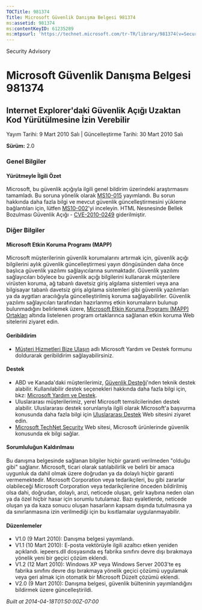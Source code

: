 ```yaml
---
TOCTitle: 981374
Title: Microsoft Güvenlik Danışma Belgesi 981374
ms:assetid: 981374
ms:contentKeyID: 61235289
ms:mtpsurl: 'https://technet.microsoft.com/tr-TR/library/981374(v=Security.10)'
---
```


Security Advisory

Microsoft Güvenlik Danışma Belgesi 981374
=========================================

Internet Explorer'daki Güvenlik Açığı Uzaktan Kod Yürütülmesine İzin Verebilir
------------------------------------------------------------------------------

Yayım Tarihi: 9 Mart 2010 Salı | Güncelleştirme Tarihi: 30 Mart 2010 Salı

**Sürüm:** 2.0

### Genel Bilgiler

#### Yürütmeyle İlgili Özet

Microsoft, bu güvenlik açığıyla ilgili genel bildirim üzerindeki araştırmasını tamamladı. Bu soruna yönelik olarak [MS10-015](http://go.microsoft.com/fwlink/?linkid=183077) yayımlandı. Bu sorun hakkında daha fazla bilgi ve mevcut güvenlik güncelleştirmesini yükleme bağlantıları için, lütfen [MS10-002](http://go.microsoft.com/fwlink/?linkid=183077)'yi inceleyin. HTML Nesnesinde Bellek Bozulması Güvenlik Açığı - [CVE-2010-0249](http://www.cve.mitre.org/cgi-bin/cvename.cgi?name=cve-2010-0806) giderilmiştir.

### Diğer Bilgiler

#### Microsoft Etkin Koruma Programı (MAPP)

Microsoft müşterilerinin güvenlik korumalarını artırmak için, güvenlik açığı bilgilerini aylık güvenlik güncelleştirmesi yayın döngüsünden daha önce başlıca güvenlik yazılımı sağlayıcılarına sunmaktadır. Güvenlik yazılımı sağlayıcıları böylece bu güvenlik açığı bilgilerini kullanarak müşterilere virüsten koruma, ağ tabanlı davetsiz giriş algılama sistemleri veya ana bilgisayar tabanlı davetsiz giriş algılama sistemleri gibi güvenlik yazılımları ya da aygıtları aracılığıyla güncelleştirilmiş koruma sağlayabilirler. Güvenlik yazılımı sağlayıcıları tarafından hazırlanmış etkin korumaların bulunup bulunmadığını belirlemek üzere, [Microsoft Etkin Koruma Programı (MAPP) Ortakları](http://www.microsoft.com/security/msrc/mapp/partners.mspx) altında listelenen program ortaklarınca sağlanan etkin koruma Web sitelerini ziyaret edin.

#### Geribildirim

-   [Müşteri Hizmetleri Bize Ulaşın](https://support.microsoft.com/common/survey.aspx?scid=sw;en;1257&amp;showpage=1&amp;ws=technet&amp;sd=tech) adlı Microsoft Yardım ve Destek formunu doldurarak geribildirim sağlayabilirsiniz.

#### Destek

-   ABD ve Kanada'daki müşterilerimiz, [Güvenlik Desteği](http://go.microsoft.com/fwlink/?linkid=21131)'nden teknik destek alabilir. Kullanılabilir destek seçenekleri hakkında daha fazla bilgi için, bkz: [Microsoft Yardım ve Destek](http://support.microsoft.com/).
-   Uluslararası müşterilerimiz, yerel Microsoft temsilcilerinden destek alabilir. Uluslararası destek sorunlarıyla ilgili olarak Microsoft'a başvurma konusunda daha fazla bilgi için [Uluslararası Destek](http://go.microsoft.com/fwlink/?linkid=21155) Web sitesini ziyaret edin.
-   [Microsoft TechNet Security](http://go.microsoft.com/fwlink/?linkid=21132) Web sitesi, Microsoft ürünlerinde güvenlik konusunda ek bilgi sağlar.

#### Sorumluluğun Kaldırılması

Bu danışma belgesinde sağlanan bilgiler hiçbir garanti verilmeden "olduğu gibi" sağlanır. Microsoft, ticari olarak satılabilirlik ve belirli bir amaca uygunluk da dahil olmak üzere doğrudan ya da dolaylı hiçbir garanti vermemektedir. Microsoft Corporation veya tedarikçileri, bu gibi zararlar olabileceği Microsoft Corporation veya tedarikçilerine önceden bildirilmiş olsa dahi, doğrudan, dolaylı, arızi, neticede oluşan, gelir kaybına neden olan ya da özel hiçbir hasar için sorumlu tutulamaz. Bazı eyaletlerde, neticede oluşan ya da kaza sonucu oluşan hasarların kapsam dışında tutulmasına ya da sınırlanmasına izin verilmediği için bu kısıtlamalar uygulanmayabilir.

#### Düzenlemeler

-   V1.0 (9 Mart 2010): Danışma belgesi yayımlandı.
-   V1.1 (10 Mart 2010): E-posta vektörüyle ilgili azaltıcı etken yeniden açıklandı. iepeers.dll dosyasında eş fabrika sınıfını devre dışı bırakmaya yönelik yeni bir geçici çözüm eklendi.
-   V1.2 (12 Mart 2010): Windows XP veya Windows Server 2003'te eş fabrika sınıfını devre dışı bırakmaya yönelik geçici çözümü uygulamak veya geri almak için otomatik bir Microsoft Düzelt çözümü eklendi.
-   V2.0 (9 Mart 2010): Danışma belgesi, güvenlik bülteninin yayımlandığını bildirmek üzere güncelleştirildi.

*Built at 2014-04-18T01:50:00Z-07:00*
